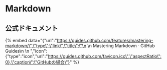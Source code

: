 # Markdown

## 公式ドキュメント

{% embed data="{\"url\":\"https://guides.github.com/features/mastering-markdown/\",\"type\":\"link\",\"title\":\"\n    \n      Mastering Markdown · GitHub Guides\n    \n  \",\"icon\":{\"type\":\"icon\",\"url\":\"https://guides.github.com/favicon.ico\",\"aspectRatio\":0},\"caption\":\"GitHubの場合\"}" %}







